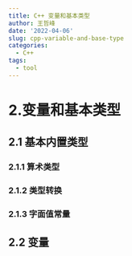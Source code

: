 ```yaml
---
title: C++ 变量和基本类型
author: 王哲峰
date: '2022-04-06'
slug: cpp-variable-and-base-type
categories:
  - C++
tags:
  - tool
---
```


# 2.变量和基本类型

## 2.1 基本内置类型

### 2.1.1 算术类型

### 2.1.2 类型转换

### 2.1.3 字面值常量

## 2.2 变量
